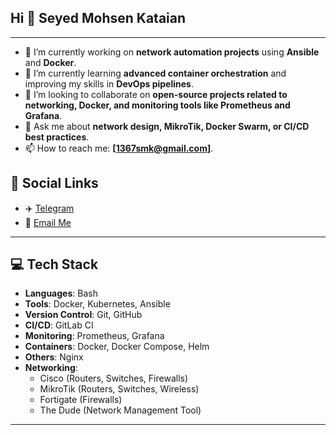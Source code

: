 ## Hi 👋 Seyed Mohsen Kataian

<!--
**smk1367/smk1367** is a ✨ _special_ ✨ repository because its `README.md` (this file) appears on your GitHub profile.

Here are some ideas to get you started:

- 🔭 I’m currently working on ...
- 🌱 I’m currently learning ...
- 👯 I’m looking to collaborate on ...
- 🤔 I’m looking for help with ...
- 💬 Ask me about ...
- 📫 How to reach me: ...
- 😄 Pronouns: ...
- ⚡ Fun fact: ...
-->








---

- 🔭 I’m currently working on **network automation projects** using **Ansible** and **Docker**.  
- 🌱 I’m currently learning **advanced container orchestration** and improving my skills in **DevOps pipelines**.  
- 👯 I’m looking to collaborate on **open-source projects related to networking, Docker, and monitoring tools like Prometheus and Grafana**.  
- 💬 Ask me about **network design, MikroTik, Docker Swarm, or CI/CD best practices**.  
- 📫 How to reach me: **[1367smk@gmail.com]**.










## 📱 Social Links

- ✈️ [Telegram](https://web.telegram.org)
- 📧 [Email Me](mailto:1367smk@gmail.com)














---

## 💻 Tech Stack

- **Languages**: Bash  
- **Tools**: Docker, Kubernetes, Ansible  
- **Version Control**: Git, GitHub  
- **CI/CD**: GitLab CI  
- **Monitoring**: Prometheus, Grafana  
- **Containers**: Docker, Docker Compose, Helm  
- **Others**: Nginx  
- **Networking**:
  - Cisco (Routers, Switches, Firewalls)  
  - MikroTik (Routers, Switches, Wireless)  
  - Fortigate (Firewalls)  
  - The Dude (Network Management Tool)

---

